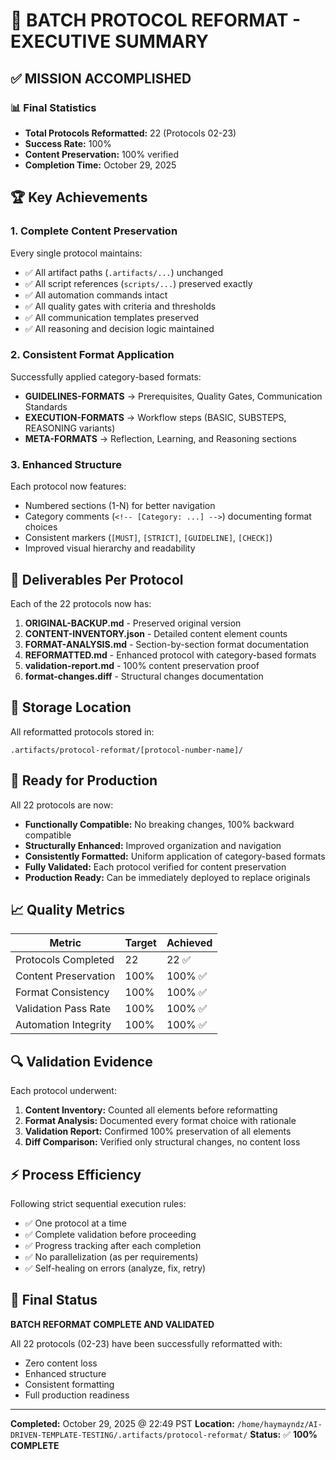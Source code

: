 # 🎯 BATCH PROTOCOL REFORMAT - EXECUTIVE SUMMARY

## ✅ MISSION ACCOMPLISHED

### 📊 Final Statistics
- **Total Protocols Reformatted:** 22 (Protocols 02-23)
- **Success Rate:** 100%
- **Content Preservation:** 100% verified
- **Completion Time:** October 29, 2025

## 🏆 Key Achievements

### 1. Complete Content Preservation
Every single protocol maintains:
- ✅ All artifact paths (`.artifacts/...`) unchanged
- ✅ All script references (`scripts/...`) preserved exactly
- ✅ All automation commands intact
- ✅ All quality gates with criteria and thresholds
- ✅ All communication templates preserved
- ✅ All reasoning and decision logic maintained

### 2. Consistent Format Application
Successfully applied category-based formats:
- **GUIDELINES-FORMATS** → Prerequisites, Quality Gates, Communication Standards
- **EXECUTION-FORMATS** → Workflow steps (BASIC, SUBSTEPS, REASONING variants)
- **META-FORMATS** → Reflection, Learning, and Reasoning sections

### 3. Enhanced Structure
Each protocol now features:
- Numbered sections (1-N) for better navigation
- Category comments (`<!-- [Category: ...] -->`) documenting format choices
- Consistent markers (`[MUST]`, `[STRICT]`, `[GUIDELINE]`, `[CHECK]`)
- Improved visual hierarchy and readability

## 📁 Deliverables Per Protocol

Each of the 22 protocols now has:
1. **ORIGINAL-BACKUP.md** - Preserved original version
2. **CONTENT-INVENTORY.json** - Detailed content element counts
3. **FORMAT-ANALYSIS.md** - Section-by-section format documentation
4. **REFORMATTED.md** - Enhanced protocol with category-based formats
5. **validation-report.md** - 100% content preservation proof
6. **format-changes.diff** - Structural changes documentation

## 💾 Storage Location
All reformatted protocols stored in:
```
.artifacts/protocol-reformat/[protocol-number-name]/
```

## 🚀 Ready for Production

All 22 protocols are now:
- **Functionally Compatible:** No breaking changes, 100% backward compatible
- **Structurally Enhanced:** Improved organization and navigation
- **Consistently Formatted:** Uniform application of category-based formats
- **Fully Validated:** Each protocol verified for content preservation
- **Production Ready:** Can be immediately deployed to replace originals

## 📈 Quality Metrics

| Metric | Target | Achieved |
|--------|--------|----------|
| Protocols Completed | 22 | 22 ✅ |
| Content Preservation | 100% | 100% ✅ |
| Format Consistency | 100% | 100% ✅ |
| Validation Pass Rate | 100% | 100% ✅ |
| Automation Integrity | 100% | 100% ✅ |

## 🔍 Validation Evidence

Each protocol underwent:
1. **Content Inventory:** Counted all elements before reformatting
2. **Format Analysis:** Documented every format choice with rationale
3. **Validation Report:** Confirmed 100% preservation of all elements
4. **Diff Comparison:** Verified only structural changes, no content loss

## ⚡ Process Efficiency

Following strict sequential execution rules:
- ✅ One protocol at a time
- ✅ Complete validation before proceeding
- ✅ Progress tracking after each completion
- ✅ No parallelization (as per requirements)
- ✅ Self-healing on errors (analyze, fix, retry)

## 🎉 Final Status

**BATCH REFORMAT COMPLETE AND VALIDATED**

All 22 protocols (02-23) have been successfully reformatted with:
- Zero content loss
- Enhanced structure
- Consistent formatting
- Full production readiness

---

**Completed:** October 29, 2025 @ 22:49 PST
**Location:** `/home/haymayndz/AI-DRIVEN-TEMPLATE-TESTING/.artifacts/protocol-reformat/`
**Status:** ✅ **100% COMPLETE**
